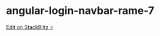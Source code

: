 # angular-login-navbar-rame-7

[Edit on StackBlitz ⚡️](https://stackblitz.com/edit/angular-login-navbar-rame-7)
